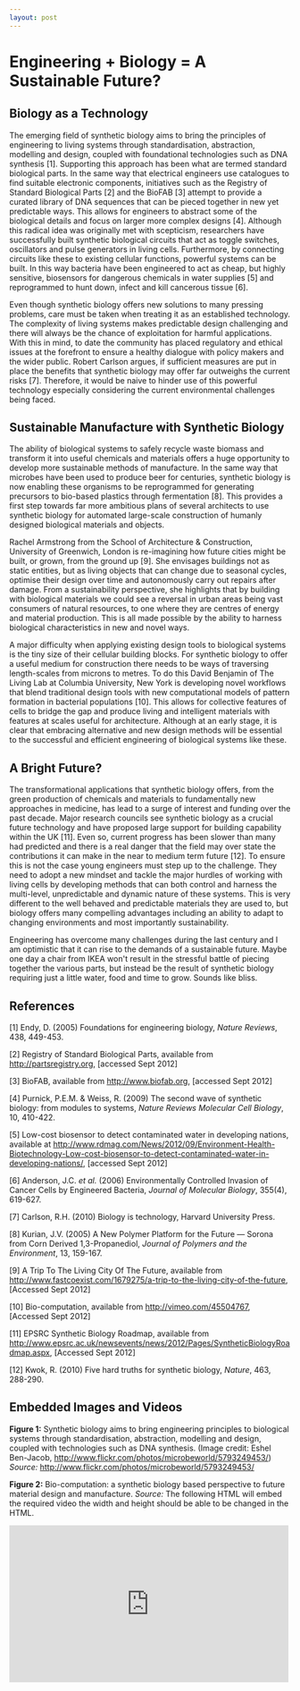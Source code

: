 ```yaml
---
layout: post
---
```

# Engineering + Biology = A Sustainable Future?
## Biology as a Technology
The emerging field of synthetic biology aims to bring the principles of engineering to living systems through standardisation, abstraction, modelling and design, coupled with foundational technologies such as DNA synthesis [1]. Supporting this approach has been what are termed standard biological parts. In the same way that electrical engineers use catalogues to find suitable electronic components, initiatives such as the Registry of Standard Biological Parts [2] and the BioFAB [3] attempt to provide a curated library of DNA sequences that can be pieced together in new yet predictable ways. This allows for engineers to abstract some of the biological details and focus on larger more complex designs [4]. Although this radical idea was originally met with scepticism, researchers have successfully built synthetic biological circuits that act as toggle switches, oscillators and pulse generators in living cells. Furthermore, by connecting circuits like these to existing cellular functions, powerful systems can be built. In this way bacteria have been engineered to act as cheap, but highly sensitive, biosensors for dangerous chemicals in water supplies [5] and reprogrammed to hunt down, infect and kill cancerous tissue [6].

Even though synthetic biology offers new solutions to many pressing problems, care must be taken when treating it as an established technology. The complexity of living systems makes predictable design challenging and there will always be the chance of exploitation for harmful applications. With this in mind, to date the community has placed regulatory and ethical issues at the forefront to ensure a healthy dialogue with policy makers and the wider public. Robert Carlson argues, if sufficient measures are put in place the benefits that synthetic biology may offer far outweighs the current risks [7]. Therefore, it would be naive to hinder use of this powerful technology especially considering the current environmental challenges being faced.

## Sustainable Manufacture with Synthetic Biology
The ability of biological systems to safely recycle waste biomass and transform it into useful chemicals and materials offers a huge opportunity to develop more sustainable methods of manufacture. In the same way that microbes have been used to produce beer for centuries, synthetic biology is now enabling these organisms to be reprogrammed for generating precursors to bio-based plastics through fermentation [8]. This provides a first step towards far more ambitious plans of several architects to use synthetic biology for automated large-scale construction of humanly designed biological materials and objects.

Rachel Armstrong from the School of Architecture & Construction, University of Greenwich, London is re-imagining how future cities might be built, or grown, from the ground up [9]. She envisages buildings not as static entities, but as living objects that can change due to seasonal cycles, optimise their design over time and autonomously carry out repairs after damage. From a sustainability perspective, she highlights that by building with biological materials we could see a reversal in urban areas being vast consumers of natural resources, to one where they are centres of energy and material production. This is all made possible by the ability to harness biological characteristics in new and novel ways.

A major difficulty when applying existing design tools to biological systems is the tiny size of their cellular building blocks. For synthetic biology to offer a useful medium for construction there needs to be ways of traversing length-scales from microns to metres. To do this David Benjamin of The Living Lab at Columbia University, New York is developing novel workflows that blend traditional design tools with new computational models of pattern formation in bacterial populations [10]. This allows for collective features of cells to bridge the gap and produce living and intelligent materials with features at scales useful for architecture. Although at an early stage, it is clear that embracing alternative and new design methods will be essential to the successful and efficient engineering of biological systems like these.

## A Bright Future?
The transformational applications that synthetic biology offers, from the green production of chemicals and materials to fundamentally new approaches in medicine, has lead to a surge of interest and funding over the past decade. Major research councils see synthetic biology as a crucial future technology and have proposed large support for building capability within the UK [11]. Even so, current progress has been slower than many had predicted and there is a real danger that the field may over state the contributions it can make in the near to medium term future [12]. To ensure this is not the case young engineers must step up to the challenge. They need to adopt a new mindset and tackle the major hurdles of working with living cells by developing methods that can both control and harness the multi-level, unpredictable and dynamic nature of these systems. This is very different to the well behaved and predictable materials they are used to, but biology offers many compelling advantages including an ability to adapt to changing environments and most importantly sustainability.

Engineering has overcome many challenges during the last century and I am optimistic that it can rise to the demands of a sustainable future. Maybe one day a chair from IKEA won't result in the stressful battle of piecing together the various parts, but instead be the result of synthetic biology requiring just a little water, food and time to grow. Sounds like bliss.

## References
[1] Endy, D. (2005) Foundations for engineering biology, *Nature Reviews*, 438, 449-453.

[2] Registry of Standard Biological Parts, available from http://partsregistry.org, [accessed Sept 2012]

[3] BioFAB, available from http://www.biofab.org, [accessed Sept 2012]

[4] Purnick, P.E.M. & Weiss, R. (2009) The second wave of synthetic biology: from modules to systems, *Nature Reviews Molecular Cell Biology*, 10, 410-422.

[5] Low-cost biosensor to detect contaminated water in developing nations, available at http://www.rdmag.com/News/2012/09/Environment-Health-Biotechnology-Low-cost-biosensor-to-detect-contaminated-water-in-developing-nations/, [accessed Sept 2012]

[6] Anderson, J.C. *et al.* (2006) Environmentally Controlled Invasion of Cancer Cells by Engineered Bacteria, *Journal of Molecular Biology*, 355(4), 619-627.

[7] Carlson, R.H. (2010) Biology is technology, Harvard University Press.

[8] Kurian, J.V. (2005) A New Polymer Platform for the Future — Sorona from Corn Derived 1,3-Propanediol, *Journal of Polymers and the Environment*, 13, 159-167.

[9] A Trip To The Living City Of The Future, available from http://www.fastcoexist.com/1679275/a-trip-to-the-living-city-of-the-future, [Accessed Sept 2012]

[10] Bio-computation, available from http://vimeo.com/45504767, [Accessed Sept 2012]

[11] EPSRC Synthetic Biology Roadmap, available from http://www.epsrc.ac.uk/newsevents/news/2012/Pages/SyntheticBiologyRoadmap.aspx, [Accessed Sept 2012]

[12] Kwok, R. (2010) Five hard truths for synthetic biology, *Nature*, 463, 288-290.

## Embedded Images and Videos
**Figure 1:** Synthetic biology aims to bring engineering principles to biological systems through standardisation, abstraction, modelling and design, coupled with technologies such as DNA synthesis. (Image credit: Eshel Ben-Jacob, http://www.flickr.com/photos/microbeworld/5793249453/)
*Source:*
http://www.flickr.com/photos/microbeworld/5793249453/

**Figure 2:** Bio-computation: a synthetic biology based perspective to future material design and manufacture.
*Source:* The following HTML will embed the required video the width and height should be able to be changed in the HTML.
<iframe src="http://player.vimeo.com/video/45504767" width="500" height="281" frameborder="0" webkitAllowFullScreen mozallowfullscreen allowFullScreen></iframe>
